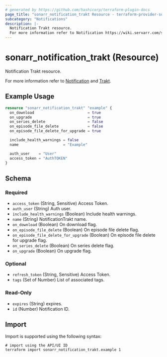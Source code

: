 ```yaml
---
# generated by https://github.com/hashicorp/terraform-plugin-docs
page_title: "sonarr_notification_trakt Resource - terraform-provider-sonarr"
subcategory: "Notifications"
description: |-
  Notification Trakt resource.
  For more information refer to Notification https://wiki.servarr.com/sonarr/settings#connect and Trakt https://wiki.servarr.com/sonarr/supported#trakt.
---
```


# sonarr_notification_trakt (Resource)

<!-- subcategory:Notifications -->Notification Trakt resource.
For more information refer to [Notification](https://wiki.servarr.com/sonarr/settings#connect) and [Trakt](https://wiki.servarr.com/sonarr/supported#trakt).

## Example Usage

```terraform
resource "sonarr_notification_trakt" "example" {
  on_download                        = true
  on_upgrade                         = true
  on_series_delete                   = false
  on_episode_file_delete             = false
  on_episode_file_delete_for_upgrade = true

  include_health_warnings = false
  name                    = "Example"

  auth_user    = "User"
  access_token = "AuthTOKEN"
}
```

<!-- schema generated by tfplugindocs -->
## Schema

### Required

- `access_token` (String, Sensitive) Access Token.
- `auth_user` (String) Auth user.
- `include_health_warnings` (Boolean) Include health warnings.
- `name` (String) NotificationTrakt name.
- `on_download` (Boolean) On download flag.
- `on_episode_file_delete` (Boolean) On episode file delete flag.
- `on_episode_file_delete_for_upgrade` (Boolean) On episode file delete for upgrade flag.
- `on_series_delete` (Boolean) On series delete flag.
- `on_upgrade` (Boolean) On upgrade flag.

### Optional

- `refresh_token` (String, Sensitive) Access Token.
- `tags` (Set of Number) List of associated tags.

### Read-Only

- `expires` (String) expires.
- `id` (Number) Notification ID.

## Import

Import is supported using the following syntax:

```shell
# import using the API/UI ID
terraform import sonarr_notification_trakt.example 1
```
